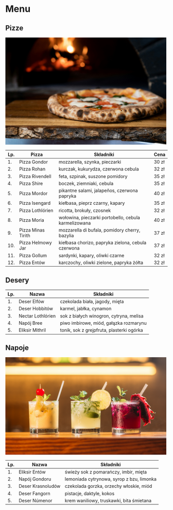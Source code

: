 # Menu
## Pizze

<img src="img/nik-owens-40OJLYVWeeM-unsplash.jpg" width = 500>

| Lp. | Pizza            | Składniki                                   | Cena  |
|-----|------------------|---------------------------------------------|-------|
| 1.  | Pizza Gondor     | mozzarella, szynka, pieczarki               | 30 zł |
| 2.  | Pizza Rohan      | kurczak, kukurydza, czerwona cebula          | 32 zł |
| 3.  | Pizza Rivendell  | feta, szpinak, suszone pomidory              | 35 zł |
| 4.  | Pizza Shire      | boczek, ziemniaki, cebula                    | 35 zł |
| 5.  | Pizza Mordor     | pikantne salami, jalapeños, czerwona papryka | 40 zł |
| 6.  | Pizza Isengard   | kiełbasa, pieprz czarny, kapary              | 35 zł |
| 7.  | Pizza Lothlórien | ricotta, brokuły, czosnek                    | 32 zł |
| 8.  | Pizza Moria      | wołowina, pieczarki portobello, cebula karmelizowana | 40 zł |
| 9.  | Pizza Minas Tirith | mozzarella di bufala, pomidory cherry, bazylia | 37 zł |
| 10. | Pizza Helmowy Jar | kiełbasa chorizo, papryka zielona, cebula czerwona | 37 zł |
| 11. | Pizza Gollum     | sardynki, kapary, oliwki czarne              | 32 zł |
| 12. | Pizza Entów      | karczochy, oliwki zielone, papryka żółta     | 32 zł |

## Desery 



| Lp. | Nazwa             | Składniki                                     |
|-----|-------------------|-----------------------------------------------|
| 1.  | Deser Elfów       | czekolada biała, jagody, mięta                |
| 2.  | Deser Hobbitów    | karmel, jabłka, cynamon                       |
| 3.  | Nectar Lothlórien | sok z białych winogron, cytryna, melisa       |
| 4.  | Napój Bree        | piwo imbirowe, miód, gałązka rozmarynu        |
| 5.  | Eliksir Mithril   | tonik, sok z grejpfruta, plasterki ogórka     |



## Napoje

<img src="img/kobby-mendez-xBFTjrMIC0c-unsplash.jpg" width = 500>

| Lp. | Nazwa             | Składniki                                     |
|-----|-------------------|-----------------------------------------------|
| 1.  | Eliksir Entów     | świeży sok z pomarańczy, imbir, mięta         |
| 2.  | Napój Gondoru     | lemoniada cytrynowa, syrop z bzu, limonka     |
| 3.  | Deser Krasnoludów | czekolada gorzka, orzechy włoskie, miód       |
| 4.  | Deser Fangorn     | pistacje, daktyle, kokos                      |
| 5.  | Deser Númenor     | krem waniliowy, truskawki, bita śmietana      |

